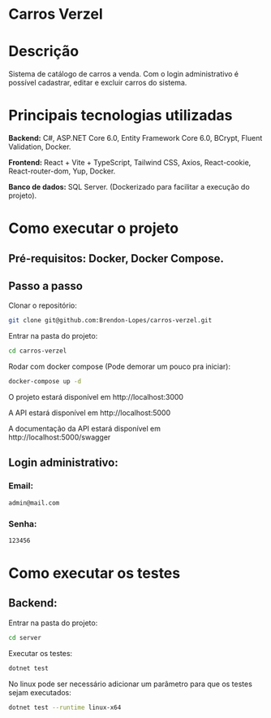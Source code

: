 # Carros Verzel

# Descrição

Sistema de catálogo de carros a venda. Com o login administrativo é possível cadastrar, editar e excluir carros do sistema.

# Principais tecnologias utilizadas

<strong>Backend:</strong> C#, ASP.NET Core 6.0, Entity Framework Core 6.0, BCrypt, Fluent Validation, Docker.

<strong>Frontend:</strong> React + Vite + TypeScript, Tailwind CSS, Axios, React-cookie, React-router-dom, Yup, Docker.

<strong>Banco de dados:</strong> SQL Server. (Dockerizado para facilitar a execução do projeto).

# Como executar o projeto

## Pré-requisitos: Docker, Docker Compose.

## Passo a passo

Clonar o repositório:

```bash
git clone git@github.com:Brendon-Lopes/carros-verzel.git
```

Entrar na pasta do projeto:

```bash
cd carros-verzel
```

Rodar com docker compose (Pode demorar um pouco pra iniciar):

```bash
docker-compose up -d
```

O projeto estará disponível em http://localhost:3000

A API estará disponível em http://localhost:5000

A documentação da API estará disponível em http://localhost:5000/swagger

## Login administrativo:

### Email:

```bash
admin@mail.com
```

### Senha:

```bash
123456
```

# Como executar os testes

## Backend:

Entrar na pasta do projeto:

```bash
cd server
```

Executar os testes:

```bash
dotnet test
```

No linux pode ser necessário adicionar um parâmetro para que os testes sejam executados:

```bash
dotnet test --runtime linux-x64
```
